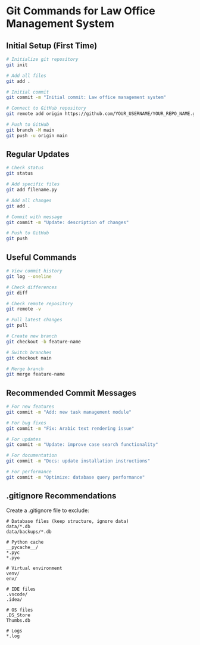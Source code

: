 # Git Commands for Law Office Management System

## Initial Setup (First Time)
```bash
# Initialize git repository
git init

# Add all files
git add .

# Initial commit
git commit -m "Initial commit: Law office management system"

# Connect to GitHub repository
git remote add origin https://github.com/YOUR_USERNAME/YOUR_REPO_NAME.git

# Push to GitHub
git branch -M main
git push -u origin main
```

## Regular Updates
```bash
# Check status
git status

# Add specific files
git add filename.py

# Add all changes
git add .

# Commit with message
git commit -m "Update: description of changes"

# Push to GitHub
git push
```

## Useful Commands
```bash
# View commit history
git log --oneline

# Check differences
git diff

# Check remote repository
git remote -v

# Pull latest changes
git pull

# Create new branch
git checkout -b feature-name

# Switch branches
git checkout main

# Merge branch
git merge feature-name
```

## Recommended Commit Messages
```bash
# For new features
git commit -m "Add: new task management module"

# For bug fixes
git commit -m "Fix: Arabic text rendering issue"

# For updates
git commit -m "Update: improve case search functionality"

# For documentation
git commit -m "Docs: update installation instructions"

# For performance
git commit -m "Optimize: database query performance"
```

## .gitignore Recommendations
Create a .gitignore file to exclude:
```
# Database files (keep structure, ignore data)
data/*.db
data/backups/*.db

# Python cache
__pycache__/
*.pyc
*.pyo

# Virtual environment
venv/
env/

# IDE files
.vscode/
.idea/

# OS files
.DS_Store
Thumbs.db

# Logs
*.log
```